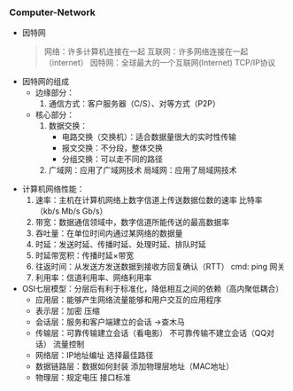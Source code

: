 ###  Computer-Network ###
* 因特网
    >网络：许多计算机连接在一起
    >互联网：许多网络连接在一起（internet）
    >因特网：全球最大的一个互联网(Internet)   TCP/IP协议
- 因特网的组成
    - 边缘部分：
      1. 通信方式：客户服务器（C/S）、对等方式（P2P）
    - 核心部分：
      1. 数据交换：
          - 电路交换（交换机）：适合数据量很大的实时性传输
          - 报文交换：不分段，整体交换
          - 分组交换：可以走不同的路径
      2. 广域网：应用了广域网技术
         局域网：应用了局域网技术
* 计算机网络性能：
  1. 速率：主机在计算机网络上数字信道上传送数据位数的速率  比特率 （kb/s Mb/s Gb/s）
  2. 带宽：数据通信领域中，数字信道所能传送的最高数据率
  3. 吞吐量：在单位时间内通过某网络的数据量
  4. 时延：发送时延、传播时延、处理时延、排队时延
  5. 时延带宽积：传播时延×带宽
  6. 往返时间：从发送方发送数据到接收方回复确认（RTT）  cmd: ping  网关
  7. 利用率：信道利用率、网络利用率
* OSI七层模型：分层后有利于标准化，降低相互之间的依赖（高内聚低耦合）
    + 应用层：能够产生网络流量能够和用户交互的应用程序
    + 表示层：加密  压缩  
    + 会话层：服务和客户端建立的会话 ->查木马 
    + 传输层：可靠传输建立会话（看电影）  不可靠传输不建立会话（QQ对话）  流量控制
    + 网络层：IP地址编址  选择最佳路径
    + 数据链路层：数据如何封装 添加物理层地址（MAC地址）
    + 物理层：规定电压  接口标准